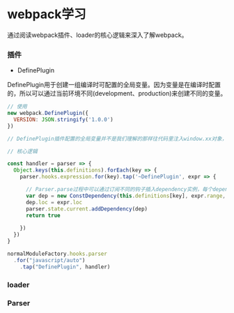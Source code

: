 # webpack学习

通过阅读webpack插件、loader的核心逻辑来深入了解webpack。

### 插件

*  DefinePlugin

DefinePlugin用于创建一组编译时可配置的全局变量。因为变量是在编译时配置的，所以可以通过当前环境不同(development、production)来创建不同的变量。

```js
// 使用
new webpack.DefinePlugin({
  VERSION: JSON.stringify('1.0.0')
})

// DefinePlugin插件配置的全局变量并不是我们理解的那样往代码里注入window.xx对象，而是采用字符串替换的形式来调整我们使用的全局变量，所以在配置变量时，变量值如果是字符串必须包含引号本身，通常使用JSON.stringify('xx')达到效果。

```

```js
// 核心逻辑

const handler = parser => {
  Object.keys(this.definitions).forEach(key => {
    parser.hooks.expression.for(key).tap('~DefinePlugin', expr => {

      // Parser.parse过程中可以通过订阅不同的钩子插入dependency实例，每个dependency实例保存了代码位置(range)和替换字符，在最终生成文件时，会用替换字符替换对应位置的代码。
      var dep = new ConstDependency(this.definitions[key], expr.range, false)
      dep.loc = expr.loc 
      parser.state.current.addDependency(dep)
      return true
      
    })
  })
}

normalModuleFactory.hooks.parser
  .for("javascript/auto")
	.tap("DefinePlugin", handler)

```

### loader

### Parser

